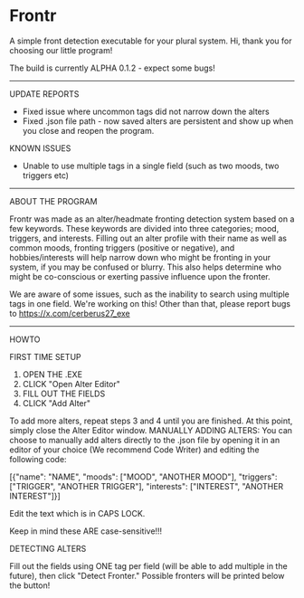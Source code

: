 # Frontr
A simple front detection executable for your plural system.
Hi, thank you for choosing our little program!

The build is currently ALPHA 0.1.2 - expect some bugs!

-----------------------------------------------------------

UPDATE REPORTS

- Fixed issue where uncommon tags did not narrow down the alters
- Fixed .json file path - now saved alters are persistent and show up when you close and reopen the program.

KNOWN ISSUES

- Unable to use multiple tags in a single field (such as two moods, two triggers etc)

-----------------------------------------------------------

ABOUT THE PROGRAM

Frontr was made as an alter/headmate fronting detection system based on a few keywords. These keywords are divided into three categories; mood, triggers, and interests. Filling out an alter profile with their name as well as common moods, fronting triggers (positive or negative), and hobbies/interests will help narrow down who might be fronting in your system, if you may be confused or blurry. This also helps determine who might be co-conscious or exerting passive influence upon the fronter.

We are aware of some issues, such as the inability to search using multiple tags in one field. We're working on this! Other than that, please report bugs to https://x.com/cerberus27_exe

-----------------------------------------------------------

HOWTO

FIRST TIME SETUP

1. OPEN THE .EXE
2. CLICK "Open Alter Editor"
3. FILL OUT THE FIELDS
4. CLICK "Add Alter"

To add more alters, repeat steps 3 and 4 until you are finished. At this point, simply close the Alter Editor window.
MANUALLY ADDING ALTERS: You can choose to manually add alters directly to the .json file by opening it in an editor of your choice (We recommend Code Writer) and editing the following code:

[{"name": "NAME", "moods": ["MOOD", "ANOTHER MOOD"], "triggers": ["TRIGGER", "ANOTHER TRIGGER"], "interests": ["INTEREST", "ANOTHER INTEREST"]}]

Edit the text which is in CAPS LOCK.

Keep in mind these ARE case-sensitive!!!

DETECTING ALTERS

Fill out the fields using ONE tag per field (will be able to add multiple in the future), then click "Detect Fronter." Possible fronters will be printed below the button!
